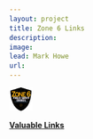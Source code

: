 ```yaml
---
layout: project
title: Zone 6 Links
description: 
image: 
lead: Mark Howe
url: 
---
```



<img src="../assets/images/Zone6Shield.jpg" alt="Zone 6 shield" height="42" width="42">


[**Valuable Links**](/Zone6) 

